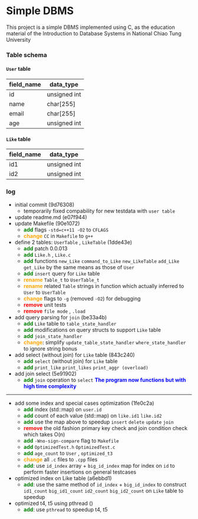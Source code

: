 # Simple DBMS                                                                                                   

This project is a simple DBMS implemented using C, as the education material of the Introduction to Database Systems in National Chiao Tung University

### Table schema
#### `User` table
| field_name | data_type |
|---|---|
| id | unsigned int |
| name | char[255] |
| email | char[255] |
| age | unsigned int |

#### `Like` table
| field_name | data_type |
|---|---|
| id1 | unsigned int |
| id2 | unsigned int |

### log
- initial commit (9d76308)
    - temporarily fixed compability for new testdata with `user table`
- update readme.md (e07f944)
- update Makefile (90e1072)
    - <font color="green">**add**</font> flags `-std=c++11 -O2` to `CFLAGS`
    - <font color="orange">**change**</font> `CC` in `Makefile` to `g++`
- define 2 tables: `UserTable` , `LikeTable` (1dde43e)
    - <font color="green">**add**</font> patch 0.0.013
    - <font color="green">**add**</font> `Like.h` , `Like.c`
    - <font color="green">**add**</font> functions `new_Like` `command_to_Like` `new_LikeTable` `add_Like` `get_Like` by the same means as those of `User`
    - <font color="green">**add**</font> `insert` query for `Like` table
    - <font color="orange">**rename**</font> `Table_t` to `UserTable_t`
    - <font color="orange">**rename**</font> related `Table` strings in function which actually inferred to `User` to `UserTable`
    - <font color="orange">**change**</font> flags to `-g` (removed `-O2`) for debugging
    - <font color="red">**remove**</font> unit tests
    - <font color="red">**remove**</font> `file mode` , `.load`
- add query parsing for `join` (be33a4b)
    - <font color="green">**add**</font> `Like` table to `table_state_handler`
    - <font color="green">**add**</font> modifications on query structs to support `Like` table
    - <font color="green">**add**</font> `join_state_handler`
    - <font color="orange">**change**</font>: simplify `update_table_state_handler` `where_state_handler` to ignore string bonus
- add select (without join) for `Like` table (843c240)
    - <font color="green">**add**</font> `select` (without join) for `Like` table
    - <font color="green">**add**</font> `print_like` `print_likes` `print_aggr (overload)`
- add join select (5e91902)
    - <font color="green">**add**</font> `join` operation to `select`
<font color="blue">**The program now functions but with high time complexity**</font>
---
- add some index and special cases optimization (1fe0c2a)
    - <font color="green">**add**</font> index (std::map) on `user.id`
    - <font color="green">**add**</font> count of each value (std::map) on `like.id1` `like.id2`
    - <font color="green">**add**</font> use the map above to speedup `insert` `delete` `update` `join`
    - <font color="red">**remove**</font> the old fashion primary key check and join condition check which takes O(n)
    - <font color="green">**add**</font> `-Wno-sign-compare` flag to `Makefile`
    - <font color="green">**add**</font> `OptimizedTest.h` `OptimizedTest.c`
    - <font color="green">**add**</font> `age_count` to `User` , `optimized_t3`
    - <font color="orange">**change**</font> all `.c` files to `.cpp` files
    - <font color="green">**add**</font>: use `id_index` array + `big_id_index` map for index on `id` to perform faster insertions on general testcases
- optimized index on Like table (a6ebbd1)
    - <font color="green">**add**</font>: use the same method of `id_index` + `big_id_index` to construct `id1_count` `big_id1_count` `id2_count` `big_id2_count` on `Like` table to speedup
- optimized t4, t5 using pthread ()
    - <font color="green">**add**</font>: use `pthread` to speedup t4, t5
